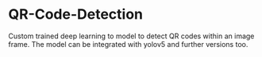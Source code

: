# QR-Code-Detection
Custom trained deep learning to model to detect QR codes within an image frame. The model can be integrated with yolov5 and further versions too.
